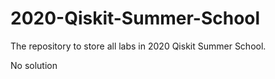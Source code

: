 # 2020-Qiskit-Summer-School
The repository to store all labs in 2020 Qiskit Summer School.

No solution
